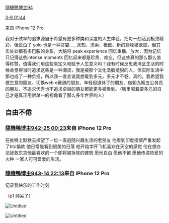 [隨機鴨博主94](https://weibo.com/u/2009277633)

[3-9 01:44](https://weibo.com/2009277633/LiQG0BBFJ)

来自 iPhone 12 Pro

我对于效率的追求源自于希望有更多种类和深度的人生体验，把每一刻活到极致精彩，但说白了 yolo 也是一种贪婪……未知、求索、极致、新的巅峰被歌颂，但其实处处都有多巴胺的身影，大脑将 peak experience 回忆重播、放大，因为记忆只记得这些intense moments 回忆起来都是珍贵、难忘，但这些真的那么那么值得称赞，值得我们用这些来定义和赋予人生意义吗？我有时候反思我湾区生活的时候会觉得当时追求这些是一种潮流，我是被那个文化洗脑挺狠的人，但实际生活中那也成了一种负担，所以我一直会说我想看到多元，多元才不卷。真的，我希望我做生意的朋友、切换web e赛道的朋友、年轻但退休了的朋友、做朝九晚五公务员的朋友、不追求优秀也不追求卓越的朋友都能更多被看到。（嘴里喊着要多元的自己才是真正用很单一的视角看了那么多年世界的人）

## 自由不倦

### [隨機鴨博主94](https://weibo.com/u/2009277633)[2-25 00:23](https://weibo.com/2009277633/Lh11523Yy)来自 iPhone 12 Pro

在推特上默默云探望了一位一直追随兴趣生活的老朋友 他看到印度疫情严重发起了btc捐款 他日常能看到很美的日落 他开始学开飞机喜欢在天空的感觉 他在想办法拯救东京他最喜欢的一个即将被拆除的建筑 愿他自由 愿他不倦 愿他传递热爱的火种 一家人可可爱爱的生活。


### [隨機鴨博主94](https://weibo.com/u/2009277633)[3-14 22:13](https://weibo.com/2009277633/LjJR08O7P)来自 iPhone 12 Pro

记录我快乐的工作时刻

（p1 帅呆了）

![Untitled](https://s3-us-west-2.amazonaws.com/secure.notion-static.com/b2343f3a-d513-496f-9e8b-cc7c21d10c9e/Untitled.png)

![Untitled](https://s3-us-west-2.amazonaws.com/secure.notion-static.com/42802980-74fe-4cef-8134-c0d794f102d9/Untitled.png)